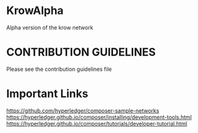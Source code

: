 # KrowAlpha
Alpha version of the krow network
# CONTRIBUTION GUIDELINES
Please see the contribution guidelines file
# Important Links
https://github.com/hyperledger/composer-sample-networks
https://hyperledger.github.io/composer/installing/development-tools.html
https://hyperledger.github.io/composer/tutorials/developer-tutorial.html
